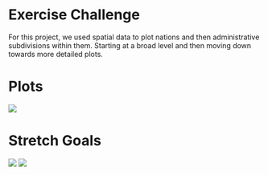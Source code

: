 # Exercise Challenge
For this project, we used spatial data to plot nations and then administrative subdivisions within them. Starting at a broad level and then moving down towards more detailed plots.

# Plots
<img src="https://raw.githubusercontent.com/VictorGedeck/data100/master/denmark.png">

# Stretch Goals
<img src="https://raw.githubusercontent.com/VictorGedeck/data100/master/hovedstaden.png">
<img src="https://raw.githubusercontent.com/VictorGedeck/data100/master/details.png">
